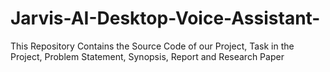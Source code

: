 # Jarvis-AI-Desktop-Voice-Assistant-
This Repository Contains the Source Code of our Project, Task in the Project, Problem Statement, Synopsis, Report and Research Paper
